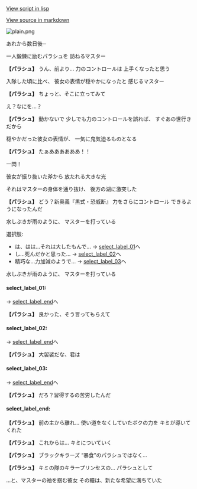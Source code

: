 [View script in lisp](../scripts/20047204.txt)

[View source in markdown](20047204.md)

![plain.png](../images/backgrounds/plain.png)

あれから数日後─

一人鍛錬に励むパラシュを
訪ねるマスター

**【パラシュ】**
うん、前より…
力のコントロールは
上手くなったと思う

入隊した頃に比べ、
彼女の表情が穏やかになったと
感じるマスター

**【パラシュ】**
ちょっと、そこに立ってみて

え？なにを…？

**【パラシュ】**
動かないで
少しでも力のコントロールを誤れば、
すぐあの世行きだから

穏やかだった彼女の表情が、
一気に鬼気迫るものとなる

**【パラシュ】**
たぁああああああ！！

一閃！

彼女が振り抜いた斧から
放たれる大きな光

それはマスターの身体を通り抜け、
後方の湖に激突した

**【パラシュ】**
どう？新奥義『黒式・恐威断』
力をさらにコントロール
できるようになったんだ

水しぶきが雨のように、
マスターを打っている

選択肢:
- は、はは…それは大したもんで… → [select_label_01](#select_label_01)へ
- し…死んだかと思った… → [select_label_02](#select_label_02)へ
- 精巧な…力加減のようで… → [select_label_03](#select_label_03)へ

水しぶきが雨のように、
マスターを打っている

#### select_label_01:
 → [select_label_end](#select_label_end)へ

**【パラシュ】**
良かった、そう言ってもらえて

#### select_label_02:
 → [select_label_end](#select_label_end)へ

**【パラシュ】**
大袈裟だな、君は

#### select_label_03:
 → [select_label_end](#select_label_end)へ

**【パラシュ】**
だろ？習得するの苦労したんだ

#### select_label_end:

**【パラシュ】**
前の主から離れ…
使い道をなくしていたボクの力を
キミが導いてくれた

**【パラシュ】**
これからは…
キミについていく

**【パラシュ】**
ブラックキラーズ
“暴食”のパラシュではなく…

**【パラシュ】**
キミの隊のキラープリンセスの…
パラシュとして

…と、マスターの袖を掴む彼女
その瞳は、新たな希望に満ちていた
